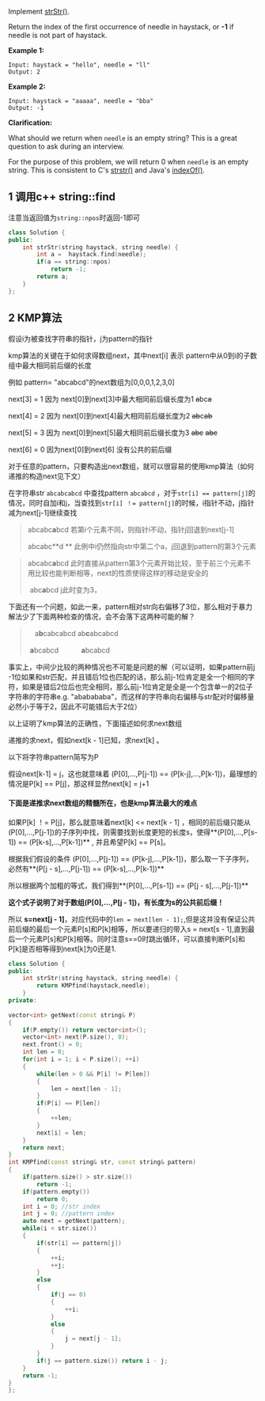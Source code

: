 Implement [strStr()](http://www.cplusplus.com/reference/cstring/strstr/).

Return the index of the first occurrence of needle in haystack, or **-1** if needle is not part of haystack.

**Example 1:**

```
Input: haystack = "hello", needle = "ll"
Output: 2
```

**Example 2:**

```
Input: haystack = "aaaaa", needle = "bba"
Output: -1
```

**Clarification:**

What should we return when `needle` is an empty string? This is a great question to ask during an interview.

For the purpose of this problem, we will return 0 when `needle` is an empty string. This is consistent to C's [strstr()](http://www.cplusplus.com/reference/cstring/strstr/) and Java's [indexOf()](https://docs.oracle.com/javase/7/docs/api/java/lang/String.html#indexOf(java.lang.String)).

## 1 调用c++ string::find

注意当返回值为`string::npos`时返回-1即可

```c++
class Solution {
public:
    int strStr(string haystack, string needle) {
        int a =  haystack.find(needle);
        if(a == string::npos)
            return -1;
        return a;
    }
};
```

## 2 KMP算法

假设i为被查找字符串的指针，j为pattern的指针

kmp算法的关键在于如何求得数组next，其中next[i] 表示 pattern中从0到i的子数组中最大相同前后缀的长度

例如 pattern= "abcabcd"的next数组为[0,0,0,1,2,3,0]

next[3] = 1 因为 next[0]到next[3]中最大相同前后缀长度为1 ~~a~~bc~~a~~

next[4] = 2 因为 next[0]到next[4]最大相同前后缀长度为2 ~~ab~~c~~ab~~

next[5] = 3 因为 next[0]到next[5]最大相同前后缀长度为3 ~~abc~~ ~~abc~~

next[6] = 0 因为next[0]到next[6] 没有公共的前后缀 

对于任意的pattern，只要构造出next数组，就可以很容易的使用kmp算法（如何递推的构造next见下文）

在字符串str `abcabcabcd` 中查找pattern `abcabcd` ，对于`str[i] == pattern[j]`的情况，同时自加i和j，当查找到`str[i] ！= pattern[j]`的时候，i指针不动，j指针减为next[j-1]继续查找

> abcabc**a**bcd       若第i个元素不同，则指针i不动，指针j回退到next[j-1] 
>
> abcabc**d **             此例中i仍然指向str中第二个a，j回退到pattern的第3个元素

> abcabc**a**bcd 此时直接从pattern第3个元素开始比较，至于前三个元素不用比较也能判断相等，next的性质使得这样的移动是安全的
>
> ​      abc**a**bcd       j此时变为3，

下面还有一个问题，如此一来，pattern相对str向右偏移了3位，那么相对于暴力解法少了下面两种检查的情况，会不会落下这两种可能的解？

> 　a**b**cabcabcd      ab**c**abcabcd
>
> ​      **a**bcabcd   　　　**a**bcabcd

事实上，中间少比较的两种情况也不可能是问题的解（可以证明，如果pattern前j -1位如果和str匹配，并且错后1位也匹配的话，那么前j-1位肯定是全一个相同的字符，如果是错后2位后也完全相同，那么前j-1位肯定是全是一个包含单一的2位子字符串的字符串e.g. "ababababa"，而这样的字符串向右偏移与str配对时偏移量必然小于等于2，因此不可能错后大于2位）



以上证明了kmp算法的正确性，下面描述如何求next数组

递推的求next，假如next[k - 1]已知，求next[k] 。

以下将字符串pattern简写为P

假设next[k-1] = j，这也就意味着 (P[0],...,P[j-1]) == (P[k-j],...,P[k-1])，最理想的情况是P[k] == P[j]，那这样显然next[k] = j+1

#### **下面是递推求next数组的精髓所在，也是kmp算法最大的难点**

如果P[k] ！= P[j]，那么就意味着next[k] <= next[k - 1] ，相同的前后缀只能从(P[0],...,P[j-1])的子序列中找，则需要找到长度更短的长度s，使得**(P[0],...,P[s-1]) == (P[k-s],...,P[k-1])** , 并且希望P[k] == P[s]。

根据我们假设的条件 (P[0],...,P[j-1]) == (P[k-j],...,P[k-1])，那么取一下子序列，必然有**(P[j - s],...,P[j-1]) == (P[k-s],...,P[k-1])**

所以根据两个加粗的等式，我们得到**(P[0],...,P[s-1]) == (P[j - s],...,P[j-1])**

**这个式子说明了对于数组(P[0],...,P[j - 1])，有长度为s的公共前后缀！**

所以 **s=next[j - 1]**，对应代码中的`len = next[len - 1];`,但是这并没有保证公共前后缀的最后一个元素P[s]和P[k]相等，所以要递归的带入s = next[s - 1],直到最后一个元素P[s]和P[k]相等。同时注意s==0时跳出循环，可以直接判断P[s]和P[k]是否相等得到next[k]为0还是1.



```c++
class Solution {
public:
    int strStr(string haystack, string needle) {
        return KMPfind(haystack,needle);
    }
private:
    
vector<int> getNext(const string& P)
{
    if(P.empty()) return vector<int>();
    vector<int> next(P.size(), 0);
    next.front() = 0;
    int len = 0;
    for(int i = 1; i < P.size(); ++i)
    {
        while(len > 0 && P[i] != P[len])
        {
            len = next[len - 1];
        }
        if(P[i] == P[len])
        {
            ++len;
        }
        next[i] = len;
    }
    return next;
}
int KMPfind(const string& str, const string& pattern)
{
    if(pattern.size() > str.size())
        return -1;
    if(pattern.empty())
        return 0;
    int i = 0; //str index
    int j = 0; //pattern index
    auto next = getNext(pattern);
    while(i < str.size())
    {
        if(str[i] == pattern[j])
        {
            ++i;
            ++j;
        }
        else
        {
            if(j == 0)
            {
                ++i;
            }
            else
            {
                j = next[j - 1];
            }
        }
        if(j == pattern.size()) return i - j;
    }
    return -1;
}
};
```




